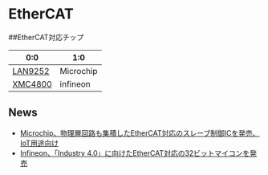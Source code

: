 # EtherCAT

##EtherCAT対応チップ

| 0:0 | 1:0 |
| -- | -- |
| [LAN9252](http://www.microchip.com/wwwproducts/Devices.aspx?product=LAN9252#utm_medium=Press-Release&utm_term=LAN9252_PR_4-16-15&utm_content=UNG&utm_campaign=LAN9252) | Microchip | |
| [XMC4800](https://www.infineon.com/cms/en/product/promopages/xmc4800/) | infineon||

## News

* [Microchip、物理層回路も集積したEtherCAT対応のスレーブ制御ICを発売、IoT用途向け](http://techon.nikkeibp.co.jp/article/NEWS/20150420/415123/)
* [Infineon、「Industry 4.0」に向けたEtherCAT対応の32ビットマイコンを発売](http://techon.nikkeibp.co.jp/article/NEWS/20150415/414422/)
